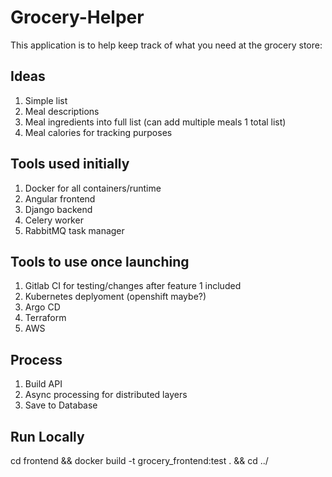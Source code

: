 # Grocery-Helper
This application is to help keep track of what you need at the grocery store:
## Ideas
1. Simple list
2. Meal descriptions
3. Meal ingredients into full list (can add multiple meals 1 total list)
4. Meal calories for tracking purposes

## Tools used initially
1. Docker for all containers/runtime
2. Angular frontend
3. Django backend
4. Celery worker
5. RabbitMQ task manager

## Tools to use once launching
1. Gitlab CI for testing/changes after feature 1 included
2. Kubernetes deplyoment (openshift maybe?)
3. Argo CD
4. Terraform
5. AWS

## Process
1. Build API
2. Async processing for distributed layers
3. Save to Database

## Run Locally
cd frontend && docker build -t grocery_frontend:test . && cd ../